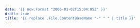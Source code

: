 ```yaml
---
date: '{{ now.Format "2006-01-02T15:04:05Z" }}'
draft: true
title: '{{ replace .File.ContentBaseName "-" " " | title }}'
---
```

